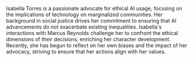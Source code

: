 Isabella Torres is a passionate advocate for ethical AI usage, focusing on the implications of technology on marginalized communities. Her background in social justice drives her commitment to ensuring that AI advancements do not exacerbate existing inequalities. Isabella's interactions with Marcus Reynolds challenge her to confront the ethical dimensions of their decisions, enriching her character development. Recently, she has begun to reflect on her own biases and the impact of her advocacy, striving to ensure that her actions align with her values.
